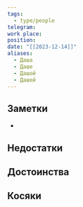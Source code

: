 ```yaml
---
tags:
  - type/people
telegram: 
work place: 
position: 
date: "[[2023-12-14]]"
aliases:
  - Даша
  - Даше
  - Дашой
  - Дашей
---
```

## Заметки
- 
## Недостатки


## Достоинства


## Косяки